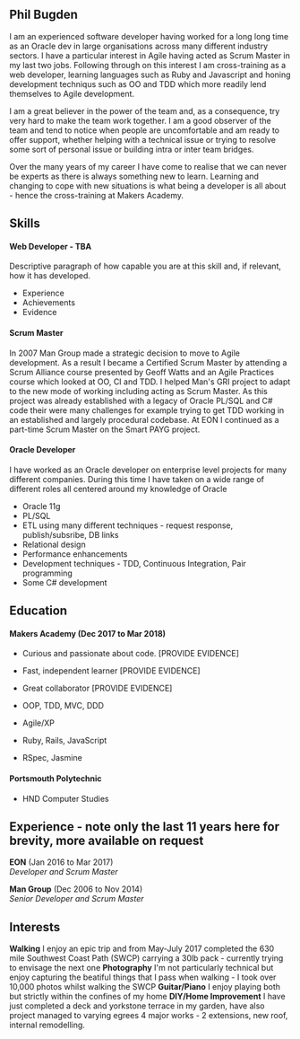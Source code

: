 ## Phil Bugden

I am an experienced software developer having worked for a long long time as an Oracle dev in large organisations across many different industry sectors. I have a particular interest in Agile having acted as Scrum Master in my last two jobs. Following through on this interest I am cross-training as a web developer, learning languages such as Ruby and Javascript and honing development techniqus such as OO and TDD which more readily lend themselves to Agile development. 

I am a great believer in the power of the team and, as a consequence, try very hard to make the team work together. I am a good observer of the team and tend to notice when people are uncomfortable and am ready to offer support, whether helping with a technical issue or trying to resolve some sort of personal issue or building intra or inter team bridges.

Over the many years of my career I have come to realise that we can never be experts as there is always something new to learn. Learning and changing to cope with new situations is what being a developer is all about - hence the cross-training at Makers Academy.  



## Skills

#### Web Developer - TBA

Descriptive paragraph of how capable you are at this skill and, if relevant, how it has developed.

- Experience
- Achievements
- Evidence

#### Scrum Master

In 2007 Man Group made a strategic decision to move to Agile development. As a result I became a Certified Scrum Master by attending a Scrum Alliance course presented by Geoff Watts and an Agile Practices course which looked at OO, CI and TDD. I helped Man's GRI project to adapt to the new mode of working including acting as Scrum Master. As this project was already established with a legacy of Oracle PL/SQL and C# code their were many challenges for example trying to get TDD working in an established and largely procedural codebase. At EON I continued as a part-time Scrum Master on the Smart PAYG project.  


#### Oracle Developer

I have worked as an Oracle developer on enterprise level projects for many different companies. During this time I have taken on a wide range of different roles all centered around my knowledge of Oracle 
- Oracle 11g
- PL/SQL 
- ETL using many different techniques - request response, publish/subsribe, DB links
- Relational design
- Performance enhancements
- Development techniques - TDD, Continuous Integration, Pair programming
- Some C# development

## Education

#### Makers Academy (Dec 2017 to Mar 2018)

- Curious and passionate about code. [PROVIDE EVIDENCE]
- Fast, independent learner [PROVIDE EVIDENCE]
- Great collaborator [PROVIDE EVIDENCE]

- OOP, TDD, MVC, DDD
- Agile/XP
- Ruby, Rails, JavaScript
- RSpec, Jasmine

#### Portsmouth Polytechnic 

- HND Computer Studies

## Experience - note only the last 11 years here for brevity, more available on request 

**EON** (Jan 2016 to Mar 2017)   
*Developer and Scrum Master*  

**Man Group** (Dec 2006 to Nov 2014)    
*Senior Developer and Scrum Master*

## Interests

**Walking** I enjoy an epic trip and from May-July 2017 completed the 630 mile Southwest Coast Path (SWCP) carrying a 30lb pack - currently trying to envisage the next one
**Photography** I'm not particularly technical but enjoy capturing the beatiful things that I pass when walking - I took over 10,000 photos whilst walking the SWCP
**Guitar/Piano** I enjoy playing both but strictly within the confines of my home
**DIY/Home Improvement** I have just completed a deck and yorkstone terrace in my garden, have also project managed to varying egrees 4 major works - 2 extensions, new roof, internal remodelling.
